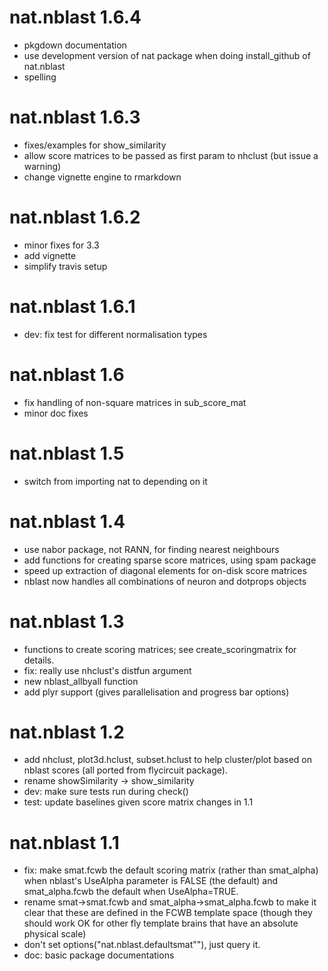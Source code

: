 # nat.nblast 1.6.4

* pkgdown documentation
* use development version of nat package when doing install_github of nat.nblast
* spelling

# nat.nblast 1.6.3

* fixes/examples for show_similarity
* allow score matrices to be passed as first param to nhclust (but issue a
  warning)
* change vignette engine to rmarkdown

# nat.nblast 1.6.2

* minor fixes for 3.3
* add vignette
* simplify travis setup

# nat.nblast 1.6.1

* dev: fix test for different normalisation types

# nat.nblast 1.6

* fix handling of non-square matrices in sub_score_mat
* minor doc fixes

# nat.nblast 1.5

* switch from importing nat to depending on it

# nat.nblast 1.4

* use nabor package, not RANN, for finding nearest neighbours
* add functions for creating sparse score matrices, using spam package
* speed up extraction of diagonal elements for on-disk score matrices
* nblast now handles all combinations of neuron and dotprops objects

# nat.nblast 1.3

* functions to create scoring matrices; see create_scoringmatrix for details.
* fix: really use nhclust's distfun argument
* new nblast_allbyall function
* add plyr support (gives parallelisation and progress bar options)

# nat.nblast 1.2

* add nhclust, plot3d.hclust, subset.hclust to help cluster/plot based on
  nblast scores (all ported from flycircuit package).
* rename showSimilarity -> show_similarity
* dev: make sure tests run during check()
* test: update baselines given score matrix changes in 1.1

# nat.nblast 1.1

* fix: make smat.fcwb the default scoring matrix (rather than smat_alpha) when
  nblast's UseAlpha parameter is FALSE (the default) and smat_alpha.fcwb the
  default when UseAlpha=TRUE.
* rename smat->smat.fcwb and smat_alpha->smat_alpha.fcwb to make it clear that
  these are defined in the FCWB template space (though they should work OK for
  other fly template brains that have an absolute physical scale)
* don't set options("nat.nblast.defaultsmat""), just query it.
* doc: basic package documentations
